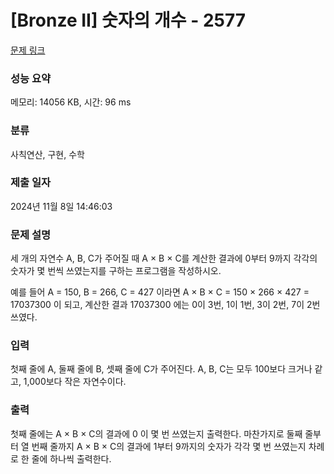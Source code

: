 # [Bronze II] 숫자의 개수 - 2577 

[문제 링크](https://www.acmicpc.net/problem/2577) 

### 성능 요약

메모리: 14056 KB, 시간: 96 ms

### 분류

사칙연산, 구현, 수학

### 제출 일자

2024년 11월 8일 14:46:03

### 문제 설명

<p>세 개의 자연수 A, B, C가 주어질 때 A × B × C를 계산한 결과에 0부터 9까지 각각의 숫자가 몇 번씩 쓰였는지를 구하는 프로그램을 작성하시오.</p>

<p>예를 들어 A = 150, B = 266, C = 427 이라면 A × B × C = 150 × 266 × 427 = 17037300 이 되고, 계산한 결과 17037300 에는 0이 3번, 1이 1번, 3이 2번, 7이 2번 쓰였다.</p>

### 입력 

 <p>첫째 줄에 A, 둘째 줄에 B, 셋째 줄에 C가 주어진다. A, B, C는 모두 100보다 크거나 같고, 1,000보다 작은 자연수이다.</p>

### 출력 

 <p>첫째 줄에는 A × B × C의 결과에 0 이 몇 번 쓰였는지 출력한다. 마찬가지로 둘째 줄부터 열 번째 줄까지 A × B × C의 결과에 1부터 9까지의 숫자가 각각 몇 번 쓰였는지 차례로 한 줄에 하나씩 출력한다.</p>


